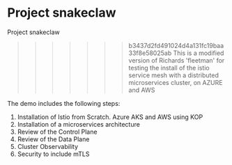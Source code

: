 Project snakeclaw
=======
Project snakeclaw
>>>>>>> b3437d2fd491024d4a131fc19baa33f8e58025ab
This is a modified version of Richards 'fleetman' for testing the install of the istio service mesh with a distributed microservices cluster, on AZURE and AWS  

The demo includes the following steps:

1. Installation of Istio from Scratch.  Azure AKS and AWS using KOP
2. Installation of a microservices architecture
3. Review of the Control Plane
4. Review of the Data Plane
5. Cluster Observability 
5. Security to include mTLS
